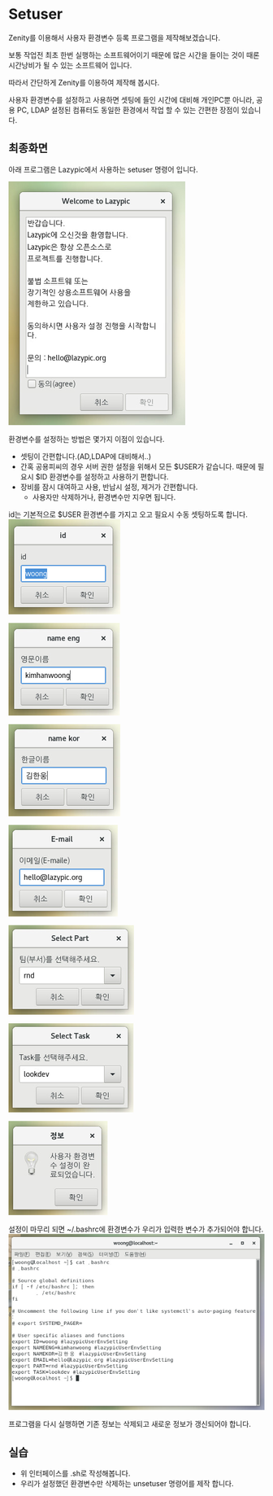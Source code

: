 # Setuser
Zenity를 이용해서 사용자 환경변수 등록 프로그램을 제작해보겠습니다.

보통 작업전 최초 한번 실행하는 소프트웨어이기 때문에 많은 시간을 들이는 것이 때론 시간낭비가 될 수 있는 소프트웨어 입니다.

따라서 간단하게 Zenity를 이용하여 제작해 봅시다.

사용자 환경변수를 설정하고 사용하면 셋팅에 들인 시간에 대비해 개인PC뿐 아니라, 공용 PC, LDAP 설정된 컴퓨터도 동일한 환경에서 작업 할 수 있는 간편한 장점이 있습니다.

## 최종화면
아래 프로그램은 Lazypic에서 사용하는 setuser 명령어 입니다.

![setuser01](../figures/setuser01.png)

환경변수를 설정하는 방법은 몇가지 이점이 있습니다.
- 셋팅이 간편합니다.(AD,LDAP에 대비해서..)
- 간혹 공용피씨의 경우 서버 권한 설정을 위해서 모든 $USER가 같습니다. 때문에 필요시 $ID 환경변수를 설정하고 사용하기 편합니다.
- 장비를 잠시 대여하고 사용, 반납시 설정, 제거가 간편합니다.
    - 사용자만 삭제하거나, 환경변수만 지우면 됩니다.

id는 기본적으로 $USER 환경변수를 가지고 오고 필요시 수동 셋팅하도록 합니다.
![setuser02](../figures/setuser02.png)

![setuser03](../figures/setuser03.png)

![setuser04](../figures/setuser04.png)

![setuser05](../figures/setuser05.png)

![setuser06](../figures/setuser06.png)

![setuser07](../figures/setuser07.png)

![setuser08](../figures/setuser08.png)

설정이 마무리 되면 ~/.bashrc에 환경변수가 우리가 입력한 변수가 추가되어야 합니다.
![setuser09](../figures/setuser09.png)

프로그램을 다시 실행하면 기존 정보는 삭제되고 새로운 정보가 갱신되어야 합니다.


## 실습
- 위 인터페이스를 .sh로 작성해봅니다.
- 우리가 설정했던 환경변수만 삭제하는 unsetuser 명령어를 제작 합니다.